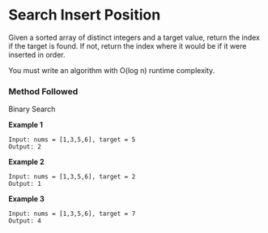 # Search Insert Position

Given a sorted array of distinct integers and a target value, return the index if the target is found. If not, return the index where it would be if it were inserted in order.

You must write an algorithm with O(log n) runtime complexity.

### Method Followed
Binary Search

**Example 1**
```
Input: nums = [1,3,5,6], target = 5
Output: 2
```
**Example 2**
```
Input: nums = [1,3,5,6], target = 2
Output: 1
```

**Example 3**
```
Input: nums = [1,3,5,6], target = 7
Output: 4
```
